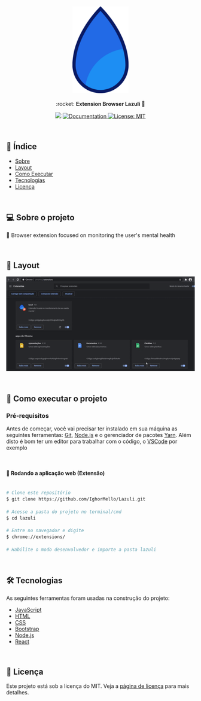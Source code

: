 <h3 align="center">
    <img alt="Lazuli" title="Lazuli" src="./icons.png" width="150px" />
</h3>

<p align="center"> :rocket: <strong>Extension Browser Lazuli</strong> 🚧</p>
 
<p align="center">
   <img src="https://img.shields.io/badge/version-0.0.1-yellow.svg" />
  
  <a href="https://github.com/savio-2-lopes">
    <img alt="Documentation" src="https://img.shields.io/badge/documentation-yes-brightgreen.svg" target="_blank" />
  </a>
 
 <a href="https://github.com/savio-2-lopes">
    <img alt="License: MIT" src="https://img.shields.io/badge/License-MIT-blue.svg" target="_blank" />
  </a>
</p>

<br>

## :pushpin: Índice

- [Sobre](#sobre-o-projeto)
- [Layout](#layout)
- [Como Executar](#executar)
- [Tecnologias](#tecnologias)
- [Licença](#licenca)

<br>

<a id="sobre-o-projeto"></a>

## 💻 Sobre o projeto

:rocket: Browser extension focused on monitoring the user's mental health

<br>

<a id="layout"></a>

## 🎨 Layout

<p style="display: flex; align-items: flex-start; justify-content: center;">
  <img alt="Lazuli" title="#Lazuli" src="./static/gif.gif" width="800px">
</p>

<br>

<a id="executar"></a>

## 🚀 Como executar o projeto

### Pré-requisitos

Antes de começar, você vai precisar ter instalado em sua máquina as seguintes ferramentas:
[Git](https://git-scm.com), [Node.js](https://nodejs.org/en/) e o gerenciador de pacotes [Yarn](https://yarnpkg.com).
Além disto é bom ter um editor para trabalhar com o código, o [VSCode](https://code.visualstudio.com/) por exemplo

<br>

#### 🧭 Rodando a aplicação web (Extensão)

```bash

# Clone este repositório
$ git clone https://github.com/IghorMello/Lazuli.git

# Acesse a pasta do projeto no terminal/cmd
$ cd lazuli

# Entre no navegador e digite
$ chrome://extensions/

# Habilite o modo desenvolvedor e importe a pasta lazuli

```

<br>

<a id="tecnologias"></a>

## 🛠 Tecnologias

As seguintes ferramentas foram usadas na construção do projeto:

- [JavaScript](https://developer.mozilla.org/pt-BR/docs/Web/JavaScript)
- [HTML](https://developer.mozilla.org/pt-BR/docs/Web/HTML)
- [CSS](https://www.w3schools.com/css/)
- [Bootstrap](https://getbootstrap.com/)
- [Node.js](https://nodejs.org/en/)
- [React](https://reactjs.org)

<br>

<a id="licenca"></a>

## :memo: Licença

Este projeto está sob a licença do MIT. Veja a [página de licença](https://opensource.org/licenses/MIT) para mais detalhes.
